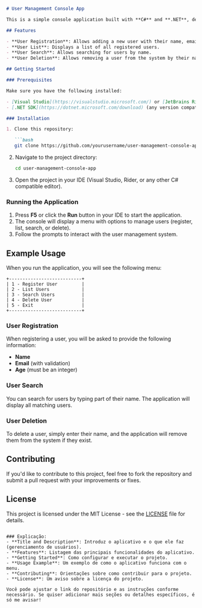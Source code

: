 
```markdown
# User Management Console App

This is a simple console application built with **C#** and **.NET**, designed to manage users. It allows you to register, list, search, and delete users from an in-memory list.

## Features

- **User Registration**: Allows adding a new user with their name, email, and age.
- **User List**: Displays a list of all registered users.
- **User Search**: Allows searching for users by name.
- **User Deletion**: Allows removing a user from the system by their name.

## Getting Started

### Prerequisites

Make sure you have the following installed:

- [Visual Studio](https://visualstudio.microsoft.com/) or [JetBrains Rider](https://www.jetbrains.com/rider/) for editing and running the code.
- [.NET SDK](https://dotnet.microsoft.com/download) (any version compatible with your environment).

### Installation

1. Clone this repository:

   ```bash
   git clone https://github.com/yourusername/user-management-console-app.git
   ```

2. Navigate to the project directory:

   ```bash
   cd user-management-console-app
   ```

3. Open the project in your IDE (Visual Studio, Rider, or any other C# compatible editor).

### Running the Application

1. Press **F5** or click the **Run** button in your IDE to start the application.
2. The console will display a menu with options to manage users (register, list, search, or delete).
3. Follow the prompts to interact with the user management system.

## Example Usage

When you run the application, you will see the following menu:

```
+---------------------------+
| 1 - Register User         |
| 2 - List Users            |
| 3 - Search Users          |
| 4 - Delete User           |
| 5 - Exit                  |
+---------------------------+
```

### User Registration

When registering a user, you will be asked to provide the following information:

- **Name**
- **Email** (with validation)
- **Age** (must be an integer)

### User Search

You can search for users by typing part of their name. The application will display all matching users.

### User Deletion

To delete a user, simply enter their name, and the application will remove them from the system if they exist.

## Contributing

If you'd like to contribute to this project, feel free to fork the repository and submit a pull request with your improvements or fixes.

## License

This project is licensed under the MIT License - see the [LICENSE](LICENSE) file for details.

```

### Explicação:
- **Title and Description**: Introduz o aplicativo e o que ele faz (gerenciamento de usuários).
- **Features**: Listagem das principais funcionalidades do aplicativo.
- **Getting Started**: Como configurar e executar o projeto.
- **Usage Example**: Um exemplo de como o aplicativo funciona com o menu.
- **Contributing**: Orientações sobre como contribuir para o projeto.
- **License**: Um aviso sobre a licença do projeto.

Você pode ajustar o link do repositório e as instruções conforme necessário. Se quiser adicionar mais seções ou detalhes específicos, é só me avisar!

